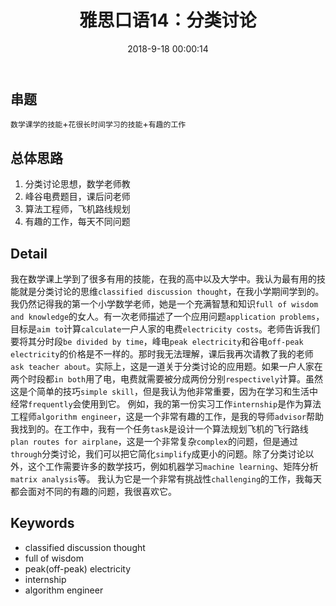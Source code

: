﻿---
title: 雅思口语14：分类讨论
date: 2018-9-18  00:00:14
tags: 
- 雅思
categories: 
- 雅思

---
## 串题
`数学课学的技能`+`花很长时间学习的技能`+`有趣的工作`

## 总体思路

 1. 分类讨论思想，数学老师教
 2. 峰谷电费题目，课后问老师
 3. 算法工程师，飞机路线规划
 4. 有趣的工作，每天不同问题

## Detail

我在数学课上学到了很多有用的技能，在我的高中以及大学中。我认为最有用的技能就是分类讨论的思维`classified discussion thought`，在我小学期间学到的。
我仍然记得我的第一个小学数学老师，她是一个充满智慧和知识`full of wisdom and knowledge`的女人。有一次老师描述了一个应用问题`application problems`，目标是`aim to`计算`calculate`一户人家的电费`electricity costs`。老师告诉我们要将其分时段`be divided by time`，峰电`peak electricity`和谷电`off-peak electricity`的价格是不一样的。那时我无法理解，课后我再次请教了我的老师`ask teacher about`。实际上，这是一道关于分类讨论的应用题。如果一户人家在两个时段都`in both`用了电，电费就需要被分成两份分别`respectively`计算。虽然这是个简单的技巧`simple skill`，但是我认为他非常重要，因为在学习和生活中经常`frequently`会使用到它。
例如，我的第一份实习工作`internship`是作为算法工程师`algorithm engineer`，这是一个非常有趣的工作，是我的导师`advisor`帮助我找到的。在工作中，我有一个任务`task`是设计一个算法规划飞机的飞行路线`plan routes for airplane`，这是一个非常复杂`complex`的问题，但是通过`through`分类讨论，我们可以把它简化`simplify`成更小的问题。除了分类讨论以外，这个工作需要许多的数学技巧，例如机器学习`machine learning`、矩阵分析`matrix analysis`等。
我认为它是一个非常有挑战性`challenging`的工作，我每天都会面对不同的有趣的问题，我很喜欢它。

## Keywords

 - classified discussion thought
 - full of wisdom
 - peak(off-peak) electricity
 - internship
 - algorithm engineer